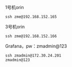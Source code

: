 
1号机orin
```shell
ssh zme@192.168.152.165
```
3号机orin
```shell
ssh zme@192.168.152.166
```
Grafana，pw：zmadmin@123
```shell
ssh zmadmin@172.30.24.201
zmadmin@123
```

```bat

```
